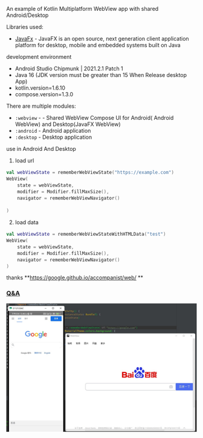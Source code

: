 An example of Kotlin Multiplatform WebView app with shared Android/Desktop 

Libraries used:
- [JavaFx](https://openjfx.io) - JavaFX is an open source, next generation client application platform for desktop, mobile and embedded systems built on Java


development environment 
- Android Studio Chipmunk | 2021.2.1 Patch 1
- Java 16 (JDK version  must be greater than 15 When Release desktop App)
- kotlin.version=1.6.10
- compose.version=1.3.0

There are multiple modules:
- `:webview` - - Shared WebView Compose UI for Android( Android WebView) and Desktop(JavaFX WebView)
- `:android` - Android application
- `:desktop` - Desktop application

use in Android And Desktop

1. load url
```kotlin
val webViewState = rememberWebViewState("https://example.com")
WebView(
    state = webViewState,
    modifier = Modifier.fillMaxSize(),
    navigator = rememberWebViewNavigator()

)
```
2. load data
```kotlin
val webViewState = rememberWebViewStateWithHTMLData("test")
WebView(
    state = webViewState,
    modifier = Modifier.fillMaxSize(),
    navigator = rememberWebViewNavigator()
)
```


thanks **https://google.github.io/accompanist/web/ **

### [**Q&A**](doc/Q&A.md)

![](image/wepapp_Compose.jpg)


